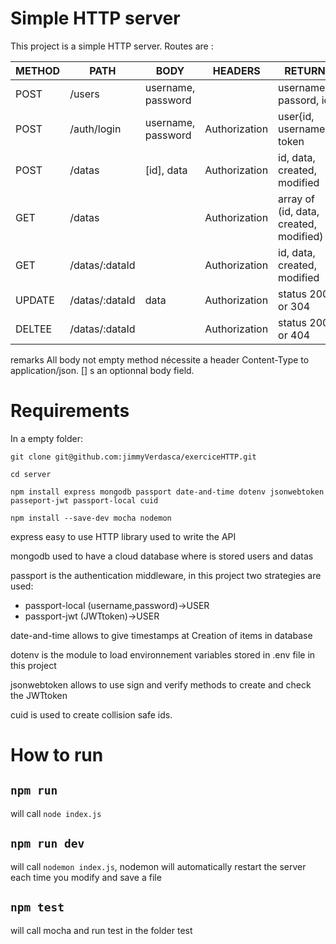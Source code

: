 
# Simple HTTP server
This project is a simple HTTP server. Routes are :

METHOD | PATH           | BODY               | HEADERS       | RETURN
-------|----------------|--------------------|---------------|--------
POST   | /users         | username, password |               | username, passord, id
POST   | /auth/login    | username, password | Authorization | user{id, username}, token
POST   | /datas         | [id], data         | Authorization | id, data, created, modified
GET    | /datas         |                    | Authorization | array of (id, data, created, modified)
GET    | /datas/:dataId |                    | Authorization | id, data, created, modified
UPDATE | /datas/:dataId | data               | Authorization | status 200 or 304
DELTEE | /datas/:dataId |                    | Authorization | status 200 or 404

remarks All body not empty method nécessite a header Content-Type to application/json. [] s an optionnal body field.

# Requirements

In a empty folder:

`git clone git@github.com:jimmyVerdasca/exerciceHTTP.git`

`cd server`

`npm install express mongodb passport date-and-time dotenv jsonwebtoken passeport-jwt passport-local cuid`

`npm install --save-dev mocha nodemon`

express easy to use HTTP library used to write the API

mongodb used to have a cloud database where is stored users and datas

passport is the authentication middleware, in this project two strategies are used:
* passport-local (username,password)->USER
* passport-jwt (JWTtoken)->USER

date-and-time allows to give timestamps at Creation of items in database

dotenv is the module to load environnement variables stored in .env file in this project

jsonwebtoken allows to use sign and verify methods to create and check the JWTtoken

cuid is used to create collision safe ids.

# How to run
## `npm run`
will call `node index.js`
## `npm run dev`
will call `nodemon index.js`, nodemon will automatically restart the server each time you modify and save a file
## `npm test`
will call mocha and run test in the folder test
